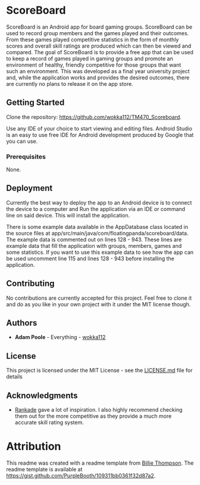 # ScoreBoard

ScoreBoard is an Android app for board gaming groups. ScoreBoard can be used to record group members and the games played and their outcomes.
From these games played competitive statistics in the form of monthly scores and overall skill ratings are produced which can then be viewed
and compared. The goal of ScoreBoard is to provide a free app that can be used to keep a record of games played in gaming groups and promote
an environment of healthy, friendly competitive for those groups that want such an environment. This was developed as a final year university
project and, while the application works and provides the desired outcomes, there are currently no plans to release it on the app store.

## Getting Started

Clone the repository: https://github.com/wokka112/TM470_Scoreboard.

Use any IDE of your choice to start viewing and editing files. 
Android Studio is an easy to use free IDE for Android development produced by Google that you can use.

### Prerequisites

None.

## Deployment

Currently the best way to deploy the app to an Android device is to connect the device to a computer and Run the application via an IDE or
command line on said device. This will install the application. 

There is some example data available in the AppDatabase class located in the source files at
app/src/main/java/com/floatingpanda/scoreboard/data. The example data is commented out on lines 128 - 943. These lines are example data
that fill the application with groups, members, games and some statistics. If you want to use this example data to see how the app can
be used uncomment line 115 and lines 128 - 943 before installing the application.

## Contributing

No contributions are currently accepted for this project. Feel free to clone it and do as you like in your own project with it under the MIT license though.

## Authors

* **Adam Poole** - Everything - [wokka112](https://github.com/wokka112)

## License

This project is licensed under the MIT License - see the [LICENSE.md](LICENSE.md) file for details

## Acknowledgments

* [Rankade](https://rankade.com/) gave a lot of inspiration. I also highly recommend checking them out for the more competitive as they provide a much more accurate skill rating system.


# Attribution

This readme was created with a readme template from [Billie Thompson](https://gist.github.com/PurpleBooth). The readme template is available at https://gist.github.com/PurpleBooth/109311bb0361f32d87a2.
